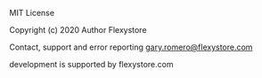 MIT License

Copyright (c) 2020
Author Flexystore


Contact, support and error reporting gary.romero@flexystore.com

development is supported by flexystore.com
